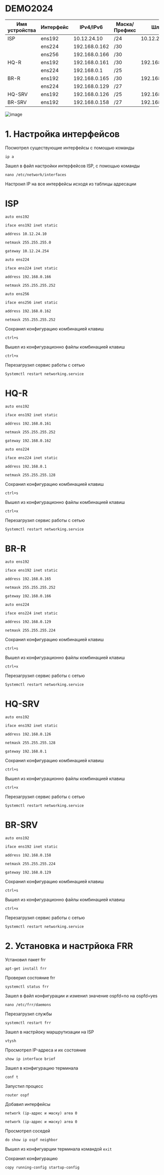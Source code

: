 # DEMO2024
|Имя устройства  |Интерфейс           |IPv4/IPv6       |Маска/Префикс   |Шлюз                  |                       
|  ------------- | -------------      | -------------  |  ------------- |  -------------       |                    
|ISP             |ens192              |10.12.24.10     |/24             |10.12.24.254          |      
|                |ens224              |192.168.0.162   |/30             |                      |
|                |ens256              |192.168.0.166   |/30             |                      |
|HQ-R            |ens192              |192.168.0.161   |/30             |192.168.0.162         |                                   
|                |ens224              |192.168.0.1     |/25             |                      |
|BR-R            |ens192              |192.168.0.165   |/30             |192.168.0.166         |                                  
|                |ens224              |192.168.0.129   |/27             |                      |
|HQ-SRV          |ens192              |192.168.0.126   |/25             |192.168.0.1           |                                   
|BR-SRV          |ens192              |192.168.0.158   |/27             |192.168.0.129         |                      

![image](https://github.com/Timurssa39/DEMO2024/assets/148869003/6adb776a-6e3c-4f4e-a433-1c9a1b77fdde)

# 1. Настройка интерфейсов
Посмотрел существующие интерфейсы с помощью команды 

``ip a``

Зашел в файл настройки интерфейсов ISP, с помощью команды

``nano /etc/network/interfaces``


Настроил IP на все интерфейсы исходя из таблицы адресации

# ISP

``auto ens192``

``iface ens192 inet static``

``address 10.12.24.10``

``netmask 255.255.255.0``

``gateway 10.12.24.254``


``auto ens224``

``iface ens224 inet static``

``address 192.168.0.166``

``netmask 255.255.255.252``


``auto ens256``

``iface ens256 inet static``

``address 192.168.0.162``

``netmask 255.255.255.252``


Сохранил конфигурацию комбинацией клавиш 

``ctrl+s``

Вышел из конфигурационно файлы комбинацией клавиш

``ctrl+x``

Перезагрузил сервис работы с сетью

``Systemctl restart networking.service``

# HQ-R

``auto ens192``

``iface ens192 inet static``

``address 192.168.0.161``

``netmask 255.255.255.252``

``gateway 192.168.0.162``

``auto ens224``

``iface ens224 inet static``

``address 192.168.0.1``

``netmask 255.255.255.128``

Сохранил конфигурацию комбинацией клавиш 

``ctrl+s``

Вышел из конфигурационно файлы комбинацией клавиш

``ctrl+x``

Перезагрузил сервис работы с сетью

``Systemctl restart networking.service``

# BR-R

``auto ens192``

``iface ens192 inet static``

``address 192.168.0.165``

``netmask 255.255.255.252``

``gateway 192.168.0.166``

``auto ens224``

``iface ens224 inet static``

``address 192.168.0.129``

``netmask 255.255.255.224``

Сохранил конфигурацию комбинацией клавиш 

``ctrl+s``

Вышел из конфигурационно файлы комбинацией клавиш

``ctrl+x``

Перезагрузил сервис работы с сетью

``Systemctl restart networking.service``

# HQ-SRV

``auto ens192``

``iface ens192 inet static``

``address 192.168.0.126``

``netmask 255.255.255.128``

``gateway 192.168.0.1``

Сохранил конфигурацию комбинацией клавиш 

``ctrl+s``

Вышел из конфигурационно файлы комбинацией клавиш

``ctrl+x``

Перезагрузил сервис работы с сетью

``Systemctl restart networking.service``

# BR-SRV

``auto ens192``

``iface ens192 inet static``

``address 192.168.0.158``

``netmask 255.255.255.224``

``gateway 192.168.0.129``

Сохранил конфигурацию комбинацией клавиш 

``ctrl+s``

Вышел из конфигурационно файлы комбинацией клавиш

``ctrl+x``

Перезагрузил сервис работы с сетью

``Systemctl restart networking.service``

# 2. Установка и настрйока FRR

Установил пакет frr

``apt-get install frr``

Проверил состояние frr

``systemctl status frr``

Зашел в файл конфигурации и изменил значение ospfd=no на ospfd=yes

``nano /etc/frr/daemons``

Перезагрузил службы

``systemctl restart frr``

Зашел в настрйоку маршрутизации на ISP

``vtysh``

Просмотрел IP-адреса и их состояние 

``show ip interface brief``

Зашел в конфигурацию терминала

``conf t``

Запустил процесс 

``router ospf``

Добавил интерфейсы 

``network (ip-адрес и маску) area 0`` 

``network (ip-адрес и маску) area 0``

Просмотрел соседей

``do show ip ospf neighbor``

Вышел из конфигуарции терминала командой ``exit``

Сохранил конфигурацию

``copy running-config startup-config``
















  
 

